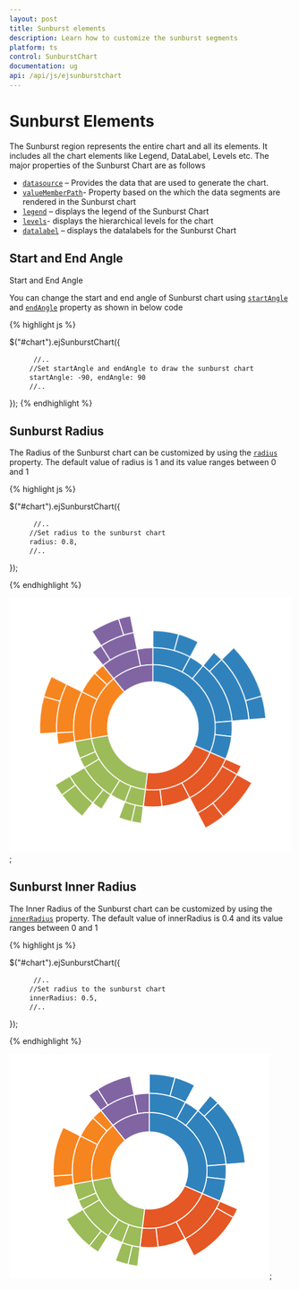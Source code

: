 ```yaml
---
layout: post
title: Sunburst elements 
description: Learn how to customize the sunburst segments 
platform: ts
control: SunburstChart
documentation: ug
api: /api/js/ejsunburstchart
---
```

 
# Sunburst Elements

The Sunburst region represents the entire chart and all its elements. It includes all the chart elements like Legend, DataLabel, Levels etc. The major properties of the Sunburst Chart are as follows

* [`datasource`](../api/ejsunburstchart#members:datasource) – Provides the data that are used to generate the chart.
* [`valueMemberPath`](../api/ejsunburstchart#members:valueMemberPath)- Property based on the which the data segments are rendered in the  Sunburst chart 
* [`legend`](../api/ejsunburstchart#members:legend) – displays the legend of the Sunburst Chart
* [`levels`](../api/ejsunburstchart#members:levels)- displays the hierarchical levels for the chart 
* [`datalabel`](../api/ejsunburstchart#members:datalabelSettings) – displays the datalabels for the Sunburst Chart

## Start and End Angle
Start and End Angle

You can change the start and end angle of Sunburst chart using [`startAngle`](../api/ejsunburstchart#members:startAngle) and [`endAngle`](../api/ejsunburstchart#members:endAngle) property as shown in below code

{% highlight js %}

$("#chart").ejSunburstChart({

          //..
         //Set startAngle and endAngle to draw the sunburst chart
         startAngle: -90, endAngle: 90          
         //..

});
{% endhighlight %}

## Sunburst Radius

 The Radius of the Sunburst chart can be customized by using the [`radius`](../api/ejsunburstchart#members:radius) property. The default value of radius is 1 and its value ranges between 0 and 1 

{% highlight js %}

$("#chart").ejSunburstChart({

          //..
         //Set radius to the sunburst chart
         radius: 0.8, 
         //..

});

{% endhighlight %}

![](/js/SunburstChart/Regions_images/Regions_img1.png);

 ## Sunburst Inner Radius
 
 The Inner Radius of the Sunburst chart can be customized by using the [`innerRadius`](../api/ejsunburstchart#members:innerradius) property. The default value of innerRadius is 0.4 and its value ranges between 0 and 1 

{% highlight js %}

$("#chart").ejSunburstChart({

          //..
         //Set radius to the sunburst chart
         innerRadius: 0.5, 
         //..

});

{% endhighlight %}

![](/js/SunburstChart/Regions_images/Regions_img2.png);




